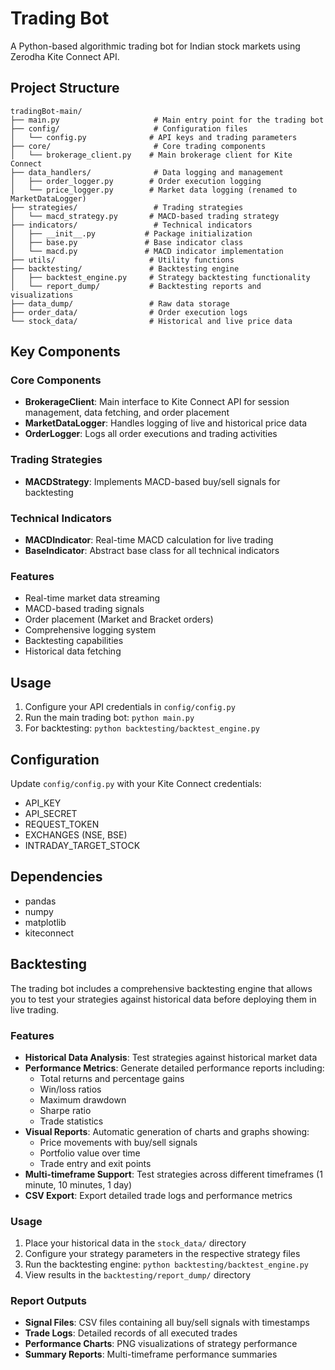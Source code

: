 # Trading Bot

A Python-based algorithmic trading bot for Indian stock markets using Zerodha Kite Connect API.

## Project Structure

```
tradingBot-main/
├── main.py                     # Main entry point for the trading bot
├── config/                     # Configuration files
│   └── config.py              # API keys and trading parameters
├── core/                       # Core trading components
│   └── brokerage_client.py    # Main brokerage client for Kite Connect
├── data_handlers/              # Data logging and management
│   ├── order_logger.py        # Order execution logging
│   └── price_logger.py        # Market data logging (renamed to MarketDataLogger)
├── strategies/                 # Trading strategies
│   └── macd_strategy.py       # MACD-based trading strategy
├── indicators/                 # Technical indicators
│   ├── __init__.py           # Package initialization
│   ├── base.py               # Base indicator class
│   └── macd.py               # MACD indicator implementation
├── utils/                     # Utility functions
├── backtesting/               # Backtesting engine
│   ├── backtest_engine.py     # Strategy backtesting functionality
│   └── report_dump/           # Backtesting reports and visualizations
├── data_dump/                 # Raw data storage
├── order_data/                # Order execution logs
└── stock_data/                # Historical and live price data
```

## Key Components

### Core Components
- **BrokerageClient**: Main interface to Kite Connect API for session management, data fetching, and order placement
- **MarketDataLogger**: Handles logging of live and historical price data
- **OrderLogger**: Logs all order executions and trading activities

### Trading Strategies
- **MACDStrategy**: Implements MACD-based buy/sell signals for backtesting

### Technical Indicators
- **MACDIndicator**: Real-time MACD calculation for live trading
- **BaseIndicator**: Abstract base class for all technical indicators

### Features
- Real-time market data streaming
- MACD-based trading signals
- Order placement (Market and Bracket orders)
- Comprehensive logging system
- Backtesting capabilities
- Historical data fetching

## Usage

1. Configure your API credentials in `config/config.py`
2. Run the main trading bot: `python main.py`
3. For backtesting: `python backtesting/backtest_engine.py`

## Configuration

Update `config/config.py` with your Kite Connect credentials:
- API_KEY
- API_SECRET  
- REQUEST_TOKEN
- EXCHANGES (NSE, BSE)
- INTRADAY_TARGET_STOCK

## Dependencies

- pandas
- numpy
- matplotlib
- kiteconnect

## Backtesting

The trading bot includes a comprehensive backtesting engine that allows you to test your strategies against historical data before deploying them in live trading.

### Features
- **Historical Data Analysis**: Test strategies against historical market data
- **Performance Metrics**: Generate detailed performance reports including:
  - Total returns and percentage gains
  - Win/loss ratios
  - Maximum drawdown
  - Sharpe ratio
  - Trade statistics
- **Visual Reports**: Automatic generation of charts and graphs showing:
  - Price movements with buy/sell signals
  - Portfolio value over time
  - Trade entry and exit points
- **Multi-timeframe Support**: Test strategies across different timeframes (1 minute, 10 minutes, 1 day)
- **CSV Export**: Export detailed trade logs and performance metrics

### Usage
1. Place your historical data in the `stock_data/` directory
2. Configure your strategy parameters in the respective strategy files
3. Run the backtesting engine: `python backtesting/backtest_engine.py`
4. View results in the `backtesting/report_dump/` directory

### Report Outputs
- **Signal Files**: CSV files containing all buy/sell signals with timestamps
- **Trade Logs**: Detailed records of all executed trades
- **Performance Charts**: PNG visualizations of strategy performance
- **Summary Reports**: Multi-timeframe performance summaries